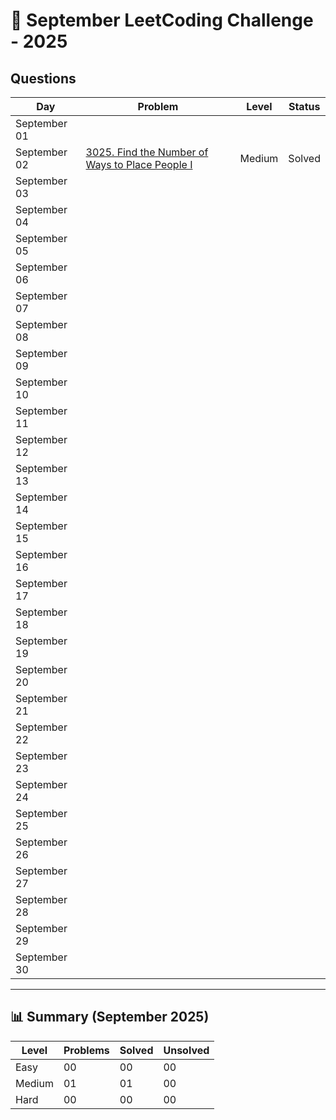 # 📅 September LeetCoding Challenge - 2025

## Questions

| Day | Problem | Level | Status |
| --- | ------- | ----- | ------ |
| September 01 | []() |  |  |
| September 02 | [3025. Find the Number of Ways to Place People I](https://leetcode.com/problems/find-the-number-of-ways-to-place-people-i/) | Medium | Solved |
| September 03 | []() |  |  |
| September 04 | []() |  |  |
| September 05 | []() |  |  |
| September 06 | []() |  |  |
| September 07 | []() |  |  |
| September 08 | []() |  |  |
| September 09 | []() |  |  |
| September 10 | []() |  |  |
| September 11 | []() |  |  |
| September 12 | []() |  |  |
| September 13 | []() |  |  |
| September 14 | []() |  |  |
| September 15 | []() |  |  |
| September 16 | []() |  |  |
| September 17 | []() |  |  |
| September 18 | []() |  |  |
| September 19 | []() |  |  |
| September 20 | []() |  |  |
| September 21 | []() |  |  |
| September 22 | []() |  |  |
| September 23 | []() |  |  |
| September 24 | []() |  |  |
| September 25 | []() |  |  |
| September 26 | []() |  |  |
| September 27 | []() |  |  |
| September 28 | []() |  |  |
| September 29 | []() |  |  |
| September 30 | []() |  |  |

---

## 📊 Summary (September 2025)

| Level  | Problems | Solved | Unsolved |
| ------ | -------- | ------ | -------- |
| Easy   | 00 | 00 | 00 |
| Medium | 01 | 01 | 00 |
| Hard   | 00 | 00 | 00 |

